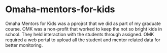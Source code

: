 # Omaha-mentors-for-kids

Omaha Mentors for Kids was a pprojrct that we did as part of my graduate course.
OMK was a non-profit that worked to keep the not so bright kids in school.
They held interaction with the students through assigned.
OMK required a web portal to upload all the student and mentor related data for better monitoring.
